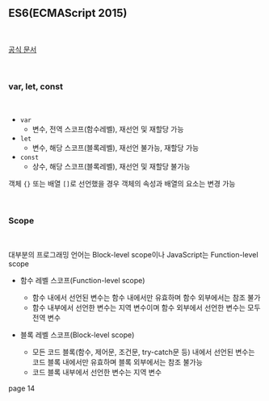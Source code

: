 ## ES6(ECMAScript 2015)

<br>

[공식 문서](https://developer.mozilla.org/ko/docs/Web/JavaScript/Guide/Modules)

<br>

### var, let, const

<br>

- `var`
  - 변수, 전역 스코프(함수레벨), 재선언 및 재할당 가능
- `let`
  - 변수, 해당 스코프(블록레벨), 재선언 불가능, 재할당 가능
- `const`
  - 상수, 해당 스코프(블록레벨), 재선언 및 재할당 불가능

객체 `{}` 또는 배열 `[]`로 선언했을 경우 객체의 속성과 배열의 요소는 변경 가능

<br>

### Scope

<br>

대부분의 프로그래밍 언어는 Block-level scope이나 JavaScript는 Function-level scope

- 함수 레벨 스코프(Function-level scope)
  - 함수 내에서 선언된 변수는 함수 내에서만 유효하며 함수 외부에서는 참조 불가
  - 함수 내부에서 선언한 변수는 지역 변수이며 함수 외부에서 선언한 변수는 모두 전역 변수

- 블록 레벨 스코프(Block-level scope)
  - 모든 코드 블록(함수, 제어문, 조건문, try-catch문 등) 내에서 선언된 변수는 코드 블록 내에서만 유효하며 블록 외부에서는 참조 불가능
  - 코드 블록 내부에서 선언한 변수는 지역 변수 

page 14